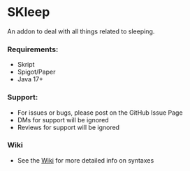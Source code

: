 # SKleep
An addon to deal with all things related to sleeping. 

### Requirements:
- Skript
- Spigot/Paper
- Java 17+

### Support:
- For issues or bugs, please post on the GitHub Issue Page
- DMs for support will be ignored
- Reviews for support will be ignored

### Wiki
- See the [Wiki](https://skripthub.net/tutorials/21) for more detailed info on syntaxes
